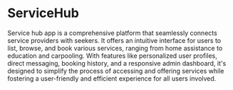 # ServiceHub

Service hub app is a comprehensive platform that seamlessly connects service providers with seekers. It offers an intuitive interface for users to list, browse, and book various services, ranging from home assistance to education and carpooling. With features like personalized user profiles, direct messaging, booking history, and a responsive admin dashboard, it's designed to simplify the process of accessing and offering services while fostering a user-friendly and efficient experience for all users involved.

